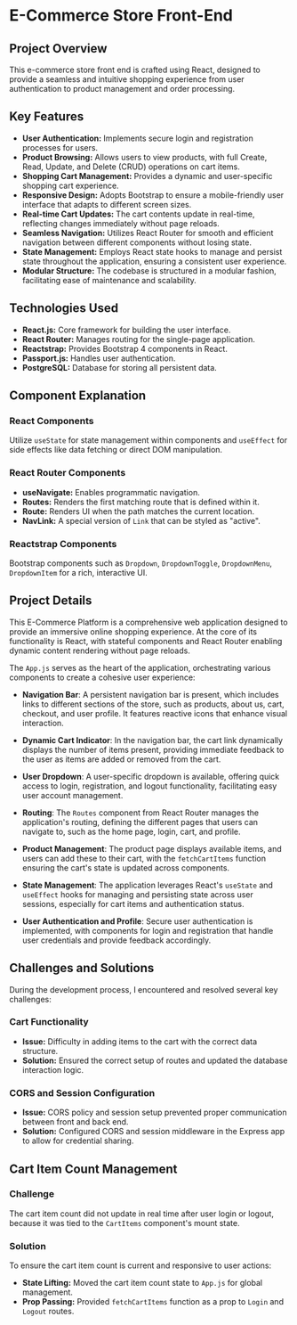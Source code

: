 # E-Commerce Store Front-End

## Project Overview

This e-commerce store front end is crafted using React, designed to provide a seamless and intuitive shopping experience from user authentication to product management and order processing.

## Key Features

- **User Authentication:** Implements secure login and registration processes for users.
- **Product Browsing:** Allows users to view products, with full Create, Read, Update, and Delete (CRUD) operations on cart items.
- **Shopping Cart Management:** Provides a dynamic and user-specific shopping cart experience.
- **Responsive Design:** Adopts Bootstrap to ensure a mobile-friendly user interface that adapts to different screen sizes.
- **Real-time Cart Updates:** The cart contents update in real-time, reflecting changes immediately without page reloads.
- **Seamless Navigation:** Utilizes React Router for smooth and efficient navigation between different components without losing state.
- **State Management:** Employs React state hooks to manage and persist state throughout the application, ensuring a consistent user experience.
- **Modular Structure:** The codebase is structured in a modular fashion, facilitating ease of maintenance and scalability.


## Technologies Used

- **React.js:** Core framework for building the user interface.
- **React Router:** Manages routing for the single-page application.
- **Reactstrap:** Provides Bootstrap 4 components in React.
- **Passport.js:** Handles user authentication.
- **PostgreSQL:** Database for storing all persistent data.

## Component Explanation

### React Components

Utilize `useState` for state management within components and `useEffect` for side effects like data fetching or direct DOM manipulation.

### React Router Components

- **useNavigate:** Enables programmatic navigation.
- **Routes:** Renders the first matching route that is defined within it.
- **Route:** Renders UI when the path matches the current location.
- **NavLink:** A special version of `Link` that can be styled as "active".

### Reactstrap Components

Bootstrap components such as `Dropdown`, `DropdownToggle`, `DropdownMenu`, `DropdownItem` for a rich, interactive UI.

## Project Details


This E-Commerce Platform is a comprehensive web application designed to provide an immersive online shopping experience. At the core of its functionality is React, with stateful components and React Router enabling dynamic content rendering without page reloads.

The `App.js` serves as the heart of the application, orchestrating various components to create a cohesive user experience:

- **Navigation Bar**: A persistent navigation bar is present, which includes links to different sections of the store, such as products, about us, cart, checkout, and user profile. It features reactive icons that enhance visual interaction.

- **Dynamic Cart Indicator**: In the navigation bar, the cart link dynamically displays the number of items present, providing immediate feedback to the user as items are added or removed from the cart.

- **User Dropdown**: A user-specific dropdown is available, offering quick access to login, registration, and logout functionality, facilitating easy user account management.

- **Routing**: The `Routes` component from React Router manages the application's routing, defining the different pages that users can navigate to, such as the home page, login, cart, and profile.

- **Product Management**: The product page displays available items, and users can add these to their cart, with the `fetchCartItems` function ensuring the cart's state is updated across components.

- **State Management**: The application leverages React's `useState` and `useEffect` hooks for managing and persisting state across user sessions, especially for cart items and authentication status.

- **User Authentication and Profile**: Secure user authentication is implemented, with components for login and registration that handle user credentials and provide feedback accordingly.


## Challenges and Solutions

During the development process, I encountered and resolved several key challenges:

### Cart Functionality
- **Issue:** Difficulty in adding items to the cart with the correct data structure.
- **Solution:** Ensured the correct setup of routes and updated the database interaction logic.

### CORS and Session Configuration
- **Issue:** CORS policy and session setup prevented proper communication between front and back end.
- **Solution:** Configured CORS and session middleware in the Express app to allow for credential sharing.

## Cart Item Count Management

### Challenge
The cart item count did not update in real time after user login or logout, because it was tied to the `CartItems` component's mount state.

### Solution
To ensure the cart item count is current and responsive to user actions:

- **State Lifting:** Moved the cart item count state to `App.js` for global management.
- **Prop Passing:** Provided `fetchCartItems` function as a prop to `Login` and `Logout` routes. 
